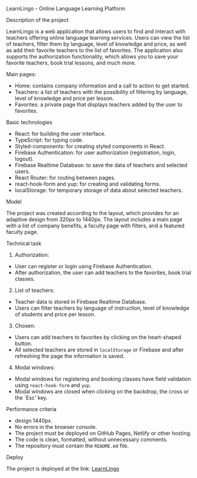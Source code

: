 LearnLingo - Online Language Learning Platform

Description of the project

LearnLingo is a web application that allows users to find and interact with teachers offering online language learning services. Users can view the list of teachers, filter them by language, level of knowledge and price, as well as add their favorite teachers to the list of favorites. The application also supports the authorization functionality, which allows you to save your favorite teachers, book trial lessons, and much more.

Main pages:

- Home: contains company information and a call to action to get started.
- Teachers: a list of teachers with the possibility of filtering by language, level of knowledge and price per lesson.
- Favorites: a private page that displays teachers added by the user to favorites.

Basic technologies

- React: for building the user interface.
- TypeScript: for typing code.
- Styled-components: for creating styled components in React.
- Firebase Authentication: for user authorization (registration, login, logout).
- Firebase Realtime Database: to save the data of teachers and selected users.
- React Router: for routing between pages.
- react-hook-form and yup: for creating and validating forms.
- localStorage: for temporary storage of data about selected teachers.

Model

The project was created according to the layout, which provides for an adaptive design from 320px to 1440px. The layout includes a main page with a list of company benefits, a faculty page with filters, and a featured faculty page.

Technical task

1. Authorization:

- User can register or login using Firebase Authentication.
- After authorization, the user can add teachers to the favorites, book trial classes.

2. List of teachers:

- Teacher data is stored in Firebase Realtime Database.
- Users can filter teachers by language of instruction, level of knowledge of students and price per lesson.

3. Chosen:

- Users can add teachers to favorites by clicking on the heart-shaped button.
- All selected teachers are stored in `localStorage` or Firebase and after refreshing the page the information is saved.

4. Modal windows:

- Modal windows for registering and booking classes have field validation using `react-hook-form` and `yup`.
- Modal windows are closed when clicking on the backdrop, the cross or the `Esc' key.

Performance criteria

-  design 1440px.
- No errors in the browser console.
- The project must be deployed on GitHub Pages, Netlify or other hosting.
- The code is clean, formatted, without unnecessary comments.
- The repository must contain the `README.md` file.

Deploy

The project is deployed at the link: [LearnLingo](https://???????.com)
